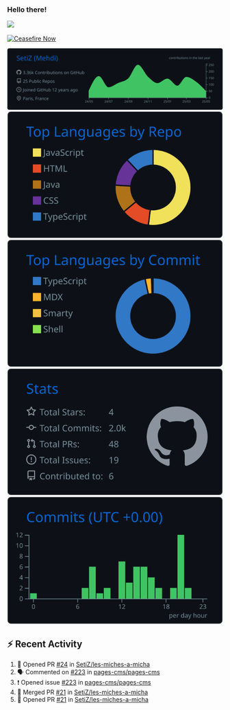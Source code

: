 ### Hello there!
![](https://gifdb.com/images/high/obi-wan-kenobi-well-hello-there-hzgui7yr5ketac2c.webp)

[![Ceasefire Now](https://badge.techforpalestine.org/default)](https://techforpalestine.org/learn-more)

![](https://raw.githubusercontent.com/SetiZ/SetiZ/master/profile-summary-card-output/github_dark/0-profile-details.svg)
![](https://raw.githubusercontent.com/SetiZ/SetiZ/master/profile-summary-card-output/github_dark/1-repos-per-language.svg)
![](https://raw.githubusercontent.com/SetiZ/SetiZ/master/profile-summary-card-output/github_dark/2-most-commit-language.svg)
![](https://raw.githubusercontent.com/SetiZ/SetiZ/master/profile-summary-card-output/github_dark/3-stats.svg)
![](https://raw.githubusercontent.com/SetiZ/SetiZ/master/profile-summary-card-output/github_dark/4-productive-time.svg)

## :zap: Recent Activity	

<!--START_SECTION:activity-->
1. 💪 Opened PR [#24](https://github.com/SetiZ/les-miches-a-micha/pull/24) in [SetiZ/les-miches-a-micha](https://github.com/SetiZ/les-miches-a-micha)
2. 🗣 Commented on [#223](https://github.com/pages-cms/pages-cms/issues/223#issuecomment-2771512409) in [pages-cms/pages-cms](https://github.com/pages-cms/pages-cms)
3. ❗ Opened issue [#223](https://github.com/pages-cms/pages-cms/issues/223) in [pages-cms/pages-cms](https://github.com/pages-cms/pages-cms)
4. 🎉 Merged PR [#21](https://github.com/SetiZ/les-miches-a-micha/pull/21) in [SetiZ/les-miches-a-micha](https://github.com/SetiZ/les-miches-a-micha)
5. 💪 Opened PR [#21](https://github.com/SetiZ/les-miches-a-micha/pull/21) in [SetiZ/les-miches-a-micha](https://github.com/SetiZ/les-miches-a-micha)
<!--END_SECTION:activity-->

<!--
**SetiZ/SetiZ** is a ✨ _special_ ✨ repository because its `README.md` (this file) appears on your GitHub profile.

Here are some ideas to get you started:

- 🔭 I’m currently working on ...
- 🌱 I’m currently learning ...
- 👯 I’m looking to collaborate on ...
- 🤔 I’m looking for help with ...
- 💬 Ask me about ...
- 📫 How to reach me: ...
- 😄 Pronouns: ...
- ⚡ Fun fact: ...
-->
